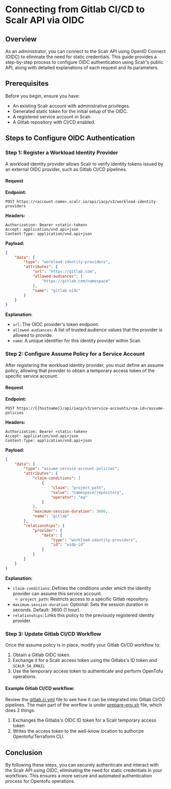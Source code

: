 # Connecting from Gitlab CI/CD to Scalr API via OIDC

## Overview
As an administrator, you can connect to the Scalr API using OpenID Connect (OIDC) to eliminate the need for static credentials. This guide provides a step-by-step process to configure OIDC authentication using Scalr's public API, along with detailed explanations of each request and its parameters.

## Prerequisites
Before you begin, ensure you have:
- An existing Scalr account with administrative privileges.
- Generated static token for the initial setup of the OIDC.
- A registered service account in Scalr.
- A Gitlab repository with CI/CD enabled.

## Steps to Configure OIDC Authentication

### Step 1: Register a Workload Identity Provider
A workload identity provider allows Scalr to verify identity tokens issued by an external OIDC provider, such as Gitlab CI/CD pipelines. 

#### **Request**
**Endpoint:**
```
POST https://<account-name>.scalr.io/api/iacp/v3/workload-identity-providers
```

**Headers:**
```
Authorization: Bearer <static-token>
Accept: application/vnd.api+json
Content-Type: application/vnd.api+json
```

**Payload:**
```json
{
    "data": {
        "type": "workload-identity-providers",
        "attributes": {
            "url": "https://gitlab.com",
            "allowed-audiences": [
                "https://gitlab.com/namespace"
            ],
            "name": "gitlab-oidc"
        }
    }
}
```

**Explanation:**
- `url`: The OIDC provider's token endpoint.
- `allowed-audiences`: A list of trusted audience values that the provider is allowed to provide.
- `name`: A unique identifier for this identity provider within Scalr.

### Step 2: Configure Assume Policy for a Service Account
After registering the workload identity provider, you must define an assume policy, allowing that provider to obtain a temporary access token of the specific service account.

#### **Request**
**Endpoint:**
```
POST https://{{hostname}}/api/iacp/v3/service-accounts/<sa-id>/assume-policies
```

**Headers:**
```
Authorization: Bearer <static-token>
Accept: application/vnd.api+json
Content-Type: application/vnd.api+json
```

**Payload:**
```json
{
    "data": {
        "type": "assume-service-account-policies",
        "attributes": {
            "claim-conditions": [
                {
                    "claim": "project_path",
                    "value": "namespace/repository",
                    "operator": "eq"
                }
            ],
            "maximum-session-duration": 3600,
            "name": "gitlab"
        },
        "relationships": {
            "provider": {
                "data": {
                    "type": "workload-identity-providers",
                    "id": "widp-id"
                }
            }
        }
    }
}
```

**Explanation:**
- `claim-conditions`: Defines the conditions under which the identity provider can assume this service account.
  - `project_path`: Restricts access to a specific Gitlab repository.
- `maximum-session-duration`: Optional: Sets the session duration in seconds. Default: 3600 (1 hour).
- `relationships`: Links this policy to the previously registered identity provider.

### Step 3: Update Gitlab CI/CD Workflow
Once the assume policy is in place, modify your Gitlab CI/CD workflow to:
1. Obtain a Gitlab OIDC token.
2. Exchange it for a Scalr access token using the Gitlabs's ID token and `SCALR_SA_EMAIL`
3. Use the temporary access token to authenticate and perform OpenTofu operations.

#### Example Gitlab CI/CD workflow:

Review the [gitlab.ci.yml](./gitlab-ci.yml) file to see how it can be integrated into Gitlab CI/CD pipelines. 
The main part of the worflow is under [prepare-env.sh](./prepare-env.sh) file, which does 2 things:

1. Exchanges the Gitlabs's OIDC ID token for a Scalr temporary access token
2. Writes the access token to the well-know location to authorize Opentofu/Terraform CLI.

## Conclusion
By following these steps, you can securely authenticate and interact with the Scalr API using OIDC, eliminating the need for static credentials in your workflows. This ensures a more secure and automated authentication process for Opentofu operations.

